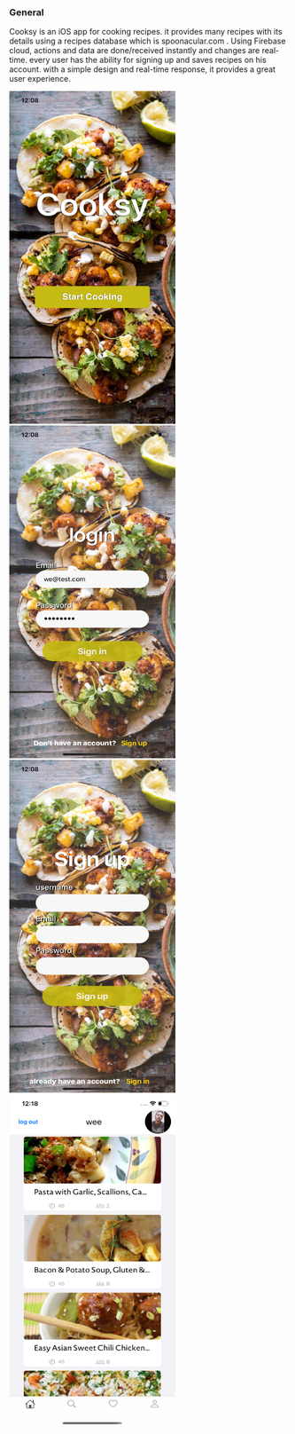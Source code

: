 ### General
Cooksy is an iOS app for cooking recipes. it provides many recipes with its details using a recipes database which is spoonacular.com .
Using Firebase cloud, actions and data are done/received instantly and changes are real-time. every user has the ability for signing up and saves recipes on his account.
with a simple design and real-time response, it provides a great user experience.

<img src="https://github.com/mosliem/Cooksy/blob/main/Screens/launchScreen.png" width="300" height="600" />    <img src="https://github.com/mosliem/Cooksy/blob/main/Screens/loginScreen.png" width="300" height="600" />    <img src="https://github.com/mosliem/Cooksy/blob/main/Screens/SignupScreen.png" width="300" height="600" />    <img src="https://github.com/mosliem/Cooksy/blob/main/Screens/mainScreen.png" width="300" height="600" />

